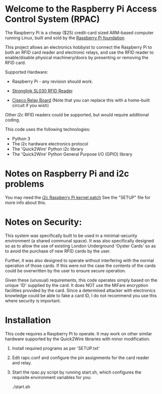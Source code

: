 # Welcome to the Raspberry Pi Access Control System (RPAC)

The Raspberry Pi is a cheap ($25) credit-card sized ARM-based computer running
Linux, built and sold by the [Raspberry Pi
foundation](http://www.raspberrypi.org)

This project allows an electronics hobbyist to connect the Raspberry Pi to
both an RFID card reader and electronic relays, and use the RFID reader to
enable/disable physical machinery/doors by presenting or removing the RFID
card.

Supported Hardware:

* Raspberry Pi - any revision should work.

* [Stronglink SL030 RFID
  Reader](http://www.stronglink-rfid.com/en/rfid-modules/sl030.html)

* [Ciseco Relay
  Board](http://shop.ciseco.co.uk/kit-relay-board-simple-to-use-3v-operation-supports-logic-level-also/)
  (Note that you can replace this with a home-built circuit if you wish)

Other i2c RFID readers could be supported, but would require additional coding.

This code uses the following technologies:

* Python 3
* The i2c hardware electronics protocol
* The 'Quick2Wire' Python i2c library
* The 'Quick2Wire' Python General Purpose I/O (GPIO) library

# Notes on Raspberry Pi and i2c problems

You may need the [i2c Raspberry Pi kernel patch](http://bengreen.eu/fancyhtml/techiestuff/i2conraspberrypi.html)
See the "SETUP" file for more info about this.


# Notes on Security:

This system was specifically built to be used in a minimal-security
environment (a shared communal space). It was also specifically designed so as
to allow the use of existing London Underground 'Oyster Cards' so as to avoid
the purchase of new RFID cards by the user.

Further, it was also designed to operate without interfering with the normal
operation of those cards. If this were not the case the contents of the cards
could be overwritten by the user to ensure secure operation.

Given these (unusual) requirements, this code operates simply based on the
unique 'ID' supplied by the card. It does NOT use the MiFare encryption
facilities provided by the card. Since a determined attacker with electronics
knowledge could be able to fake a card ID, I do not recommend you use this
where security is important.



# Installation

This code requires a Raspberry Pi to operate. It may work on other similar
hardware supported by the Quick2Wire libraries with minor modification.

1) Install required programs as per 'SETUP.txt'

2) Edit rapc.conf and configure the pin assignments for the
    card reader and relay.

2) Start the rpac.py script by running start.sh, which configures the
    requisite environment variables for you:

    ./start.sh

